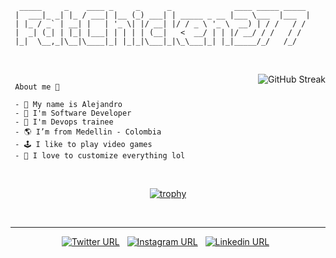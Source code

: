 ```
  _____     _    ____ _     _      _              ____ _____ _____  
 |  ___|_ _| |_ / ___| |__ (_) ___| | _____ _ __ |___ \___  |___  | 
 | |_ / _` | __| |   | '_ \| |/ __| |/ / _ \ '_ \  __) | / /   / /  
 |  _| (_| | |_| |___| | | | | (__|   <  __/ | | |/ __/ / /   / /   
 |_|  \__,_|\__|\____|_| |_|_|\___|_|\_\___|_| |_|_____/_/   /_/    
                                                                    
```

<br />

<img align="right" src="https://streak-stats.demolab.com?user=fatchicken277&theme=tokyonight_duo&hide_border=true" alt="GitHub Streak">

<pre><code> About me 🐣

 - 👋 My name is Alejandro
 - 🤖 I&#39;m Software Developer
 - 👷 I&#39;m Devops trainee
 - 🌎 I’m from Medellin - Colombia 
 - 🕹️ I like to play video games 
 - 💎 I love to customize everything lol
</code></pre>


<br />

<p align="center"><a href="https://github.com/ryo-ma/github-profile-trophy"><img src="https://github-profile-trophy.vercel.app/?username=fatchicken277&row=1&column=8&margin-w=20&theme=onedark&no-bg=false&no-frame=true" alt="trophy"></a></p>

<br />
<hr>

<p align="center">
  <a href="https://twitter.com/aleejo_rc"><img src="https://img.shields.io/twitter/url?color=%231DA1F2&amp;label=follow&amp;logo=twitter&amp;logoColor=%231DA1F2&amp;style=flat-square&amp;url=https%3A%2F%2Fwww.reddit.com%2Fuser%2FFatChicken277" alt="Twitter URL"></a>
  &nbsp;
  <a href="https://www.instagram.com/alejorc_"><img src="https://img.shields.io/twitter/url?color=%23fb3958&amp;label=follow&amp;logo=instagram&amp;logoColor=%23fb3958&amp;style=flat-square&amp;url=https%3A%2F%2Fwww.instagram.com%2Falejorc_" alt="Instagram URL"></a>
  &nbsp;
  <a href="https://www.linkedin.com/in/alejandro-ramirez-ciceros/"><img src="https://img.shields.io/twitter/url?color=%230072b1&amp;label=connect&amp;logo=linkedin&amp;logoColor=%230072b1&amp;style=flat-square&amp;url=https%3A%2F%2Fwww.linkedin.com%2Fin%2Falejandro-ramirez-ciceros%2F" alt="Linkedin URL"></a>
  &nbsp;
</p>
